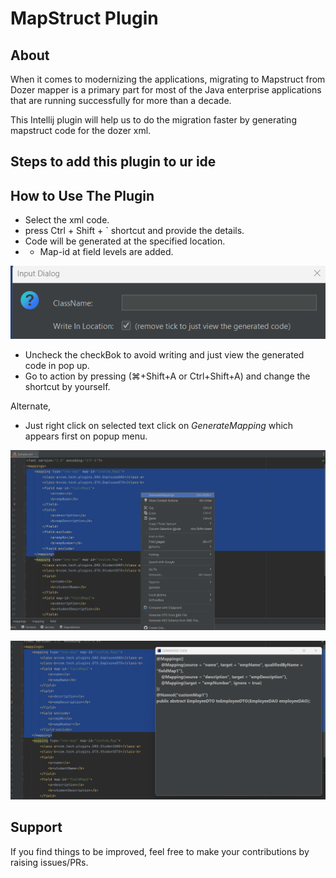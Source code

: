# MapStruct Plugin

## About

When it comes to modernizing the applications, migrating to Mapstruct from Dozer mapper is a primary part for most of the Java enterprise applications that are running successfully for more than a decade.

This Intellij plugin will help us to do the migration faster by generating mapstruct code for the dozer xml.

## Steps to add this plugin to ur ide

## How to Use The Plugin
- Select the xml code.
- press Ctrl + Shift + ` shortcut  and provide the details.
- Code will be generated at the specified location.
- - Map-id at field levels are added.<br>

![imageCheckBox](Documents/imageCheckBox.png "imageCheckBox")
- Uncheck the checkBok to avoid writing and just view the generated code in pop up.
- Go to action by pressing (⌘+Shift+A or Ctrl+Shift+A)  and change the shortcut by yourself.

Alternate, 
- Just right click on selected text click on *GenerateMapping*  which appears first on popup menu.<br>

![menu](Documents/menu.png "menu")
<br>

![view](Documents/view.png "view")





## Support

If you find things to be improved, feel free to make your contributions by raising issues/PRs.